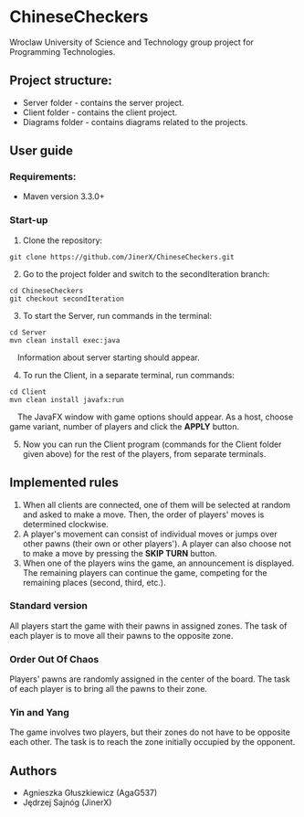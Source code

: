 # ChineseCheckers
Wroclaw University of Science and Technology group project for Programming Technologies.

## Project structure:
- Server folder - contains the server project.
- Client folder - contains the client project.
- Diagrams folder - contains diagrams related to the projects.

## User guide
### Requirements:
- Maven version 3.3.0+

### Start-up
1. Clone the repository:
```
git clone https://github.com/JinerX/ChineseCheckers.git
```
2. Go to the project folder and switch to the secondIteration branch:
```
cd ChineseCheckers
git checkout secondIteration
```
3. To start the Server, run commands in the terminal:
```
cd Server
mvn clean install exec:java
```
&emsp;Information about server starting should appear.

4. To run the Client, in a separate terminal, run commands:
```
cd Client
mvn clean install javafx:run
```
&emsp;The JavaFX window with game options should appear. As a host, choose game variant, number of players and click the **APPLY** button.

5. Now you can run the Client program (commands for the Client folder given above) for the rest of the players, from separate terminals.

## Implemented rules
1. When all clients are connected, one of them will be selected at random and asked to make a move. Then, the order of players' moves is determined clockwise.
2. A player's movement can consist of individual moves or jumps over other pawns (their own or other players'). A player can also choose not to make a move by pressing the **SKIP TURN** button.
3. When one of the players wins the game, an announcement is displayed. The remaining players can continue the game, competing for the remaining places (second, third, etc.).
### Standard version
All players start the game with their pawns in assigned zones. The task of each player is to move all their pawns to the opposite zone.
### Order Out Of Chaos
Players' pawns are randomly assigned in the center of the board. The task of each player is to bring all the pawns to their zone.
### Yin and Yang
The game involves two players, but their zones do not have to be opposite each other. The task is to reach the zone initially occupied by the opponent.

## Authors
- Agnieszka Głuszkiewicz (AgaG537)
- Jędrzej Sajnóg (JinerX)
